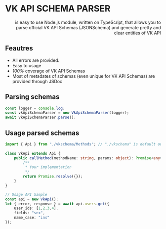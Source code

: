 # VK API SCHEMA PARSER
<p align="right">
  is easy to use Node.js module, written on TypeScript, that allows you to parse official VK API Schemas (JSONSchema) and generate pretty and clear entities of VK API
</p>


## Feautres
 - All errors are provided.
 - Easy to usage
 - *100%* coverage of VK API Schemas
 - Most of metadates of schemas (even unique for VK API Schemas) are provided through JSDoc
 
 ## Parsing schemas
```typescript
const logger = console.log;
const vkApiSchemaParser = new VkApiSchemaParser(logger);
await vkApiSchemaParser.parse();
```

 ## Usage parsed schemas
```typescript
import { Api } from "./vkschema/Methods"; // "./vkschema" is default output dir
	
class VkApi extends Api {
	public callMethod(methodName: string, params: object): Promise<any> {
		/**
		 * Your implementation
		 */
		return Promise.resolve({});
	}
}

// Usage API Sample
const api = new VkApi();
let { error, response } = await api.users.get({
	user_ids: [1,2,3,4],
	fields: "sex",
	name_case: "ins"
});
```
